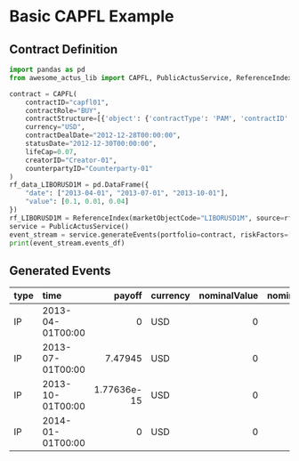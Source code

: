 # Basic CAPFL Example

## Contract Definition
```python
import pandas as pd
from awesome_actus_lib import CAPFL, PublicActusService, ReferenceIndex

contract = CAPFL(
    contractID="capfl01",
    contractRole="BUY",
    contractStructure=[{'object': {'contractType': 'PAM', 'contractID': 'capfl-underlying', 'contractDealDate': '2012-12-28T00:00:00', 'initialExchangeDate': '2013-01-01T00:00:00', 'currency': 'USD', 'statusDate': '2012-12-30T00:00:00', 'notionalPrincipal': '1000', 'dayCountConvention': 'A365', 'nominalInterestRate': '0.05', 'maturityDate': '2014-01-01T00:00:00', 'cycleAnchorDateOfInterestPayment': '2013-04-01T00:00:00', 'cycleOfInterestPayment': 'P3ML1', 'cycleAnchorDateOfRateReset': '2013-04-01T00:00:00', 'cycleOfRateReset': 'P3ML1', 'marketObjectCodeOfRateReset': 'LIBORUSD1M'}, 'referenceType': 'CNT', 'referenceRole': 'UDL'}],
    currency="USD",
    contractDealDate="2012-12-28T00:00:00",
    statusDate="2012-12-30T00:00:00",
    lifeCap=0.07,
    creatorID="Creator-01",
    counterpartyID="Counterparty-01"
)
rf_data_LIBORUSD1M = pd.DataFrame({
    "date": ["2013-04-01", "2013-07-01", "2013-10-01"],
    "value": [0.1, 0.01, 0.04]
})
rf_LIBORUSD1M = ReferenceIndex(marketObjectCode="LIBORUSD1M", source=rf_data_LIBORUSD1M)
service = PublicActusService()
event_stream = service.generateEvents(portfolio=contract, riskFactors=[rf_LIBORUSD1M])
print(event_stream.events_df)

```

## Generated Events
| type   | time             |      payoff | currency   |   nominalValue |   nominalRate |   nominalAccrued | contractId   |
|:-------|:-----------------|------------:|:-----------|---------------:|--------------:|-----------------:|:-------------|
| IP     | 2013-04-01T00:00 | 0           | USD        |              0 |             0 |                0 | capfl01      |
| IP     | 2013-07-01T00:00 | 7.47945     | USD        |              0 |             0 |                0 | capfl01      |
| IP     | 2013-10-01T00:00 | 1.77636e-15 | USD        |              0 |             0 |                0 | capfl01      |
| IP     | 2014-01-01T00:00 | 0           | USD        |              0 |             0 |                0 | capfl01      |

